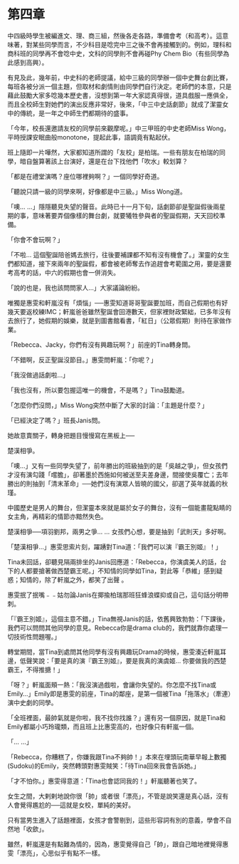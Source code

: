 # 第四章

中四級時學生被編進文、理、商三組，然後各走各路，準備會考（和高考）。這意味著，對某些同學而言，不少科目是唸完中三之後不會再接觸到的。例如，理科和商科班的同學再不會唸中史，文科的同學則不會再碰Phy Chem Bio（有些同學為此感到高興）。  

有見及此，幾年前，中史科的老師提議，給中三級的同學辦一個中史舞台劇比賽，每班各被分派一個主題，但取材和劇情則由同學們自行決定。老師們的本意，只是藉此鼓勵大家多唸幾本歷史書，沒想到第一年大家認真得很，道具戲服一應俱全，而且全校師生對她們的演出反應非常好，後來，「中三中史話劇節」就成了潔靈女中的傳統，是一年之中師生們都期待的盛事。  

「今年，校長還邀請友校的同學前來觀摩呢。」中三甲班的中史老師Miss Wong，平時授課安眠曲般monotone，提起此事，語調竟有點起伏。  

班上隨即一片嘩然，大家都知道所謂的「友校」是柏瑞。一些有朋友在柏瑞的同學，暗自盤算著該上台演好，還是在台下找他們「吹水」較划算？  

「都是在禮堂演嗎？座位哪裡夠啊？」一個同學好奇道。  

「聽說只請一級的同學來啊，好像都是中三級。」Miss Wong道。  

「噢… …」隱隱聽見失望的聲音。此時已十一月下旬，話劇節卻是聖誕假後兩星期的事，意味著要弄個像樣的舞台劇，就要犧牲參與者的聖誕假期，天天回校準備。  

「你會不會玩啊？」  

「不啦… 這個聖誕陪爸媽去旅行，往後要補課都不知有沒有機會了。」潔靈的女生們都知道，接下來兩年的聖誕假，都會被老師奪去作追趕會考範圍之用，要是還要考高考的話，中六的假期也會一併消失。  

「說的也是，我也該問問家人…」大家議論紛紛。  

唯獨是惠雯和軒嵐沒有「煩惱」──惠雯知道哥哥聖誕要加班，而自己假期也有好幾天要返校練IMC；軒嵐爸爸雖然聖誕會回港數天，但家裡財政緊絀，已多年沒有去旅行了，她假期的娛樂，就是到圖書館看書，「紅日」（公眾假期）則待在家做作業。  

「Rebecca、Jacky，你們有沒有興趣玩啊？」前座的Tina轉身問。  

「不錯啊，反正聖誕沒節目。」惠雯問軒嵐：「你呢？」  

「我沒做過話劇啦…」  

「我也沒有，所以要包握這唯一的機會，不是嗎？」Tina鼓勵道。  

「怎麼你們沒問，」Miss Wong突然中斷了大家的討論：「主題是什麼？」  

「已經決定了嗎？」班長Janis問。  

她故意賣關子，轉身把題目慢慢寫在黑板上──  

楚漢相爭。  

「噢…」又有一些同學失望了，前年勝出的班級抽到的是「吳越之爭」，但女孩們才沒有演勾踐「嚐膽」，卻著墨於西施如何被送至夫差身邊，間接使吳覆亡；去年勝出的則抽到「清末革命」──她們沒有演眾人皆曉的國父，卻選了英年就義的秋瑾。  

中國歷史是男人的舞台，但潔靈本來就是屬於女子的舞台，沒有一個能畫龍點睛的女主角，再精彩的情節亦黯然失色。  

楚漢相爭──項羽劉邦，兩男之爭… … 女孩們心想，要是抽到「武則天」多好啊。  

「楚漢相爭…」惠雯思索片刻，躍踴對Tina道：「我們可以演『霸王別姬』！」  

Tina未回話，卻聽見隔兩排坐的Janis回應道：「Rebecca，你演虞美人的話，台下的人都要搶著做西楚霸王呢。」不知情的同學如Tina，對此等「恭維」感到疑惑；知情的，除了軒嵐之外，都笑了出聲 。  

惠雯抿了抿嘴﹣﹣姑勿論Janis在揶揄柏瑞那班狂蜂浪蝶抑或自己，這句話分明帶刺。  

「『霸王別姬』，這個主意不錯，」Tina無視Janis的話，依舊興致勃勃：「下課後，我們可以問問其他同學的意見。Rebecca你是drama club的，我們就靠你處理一切技術性問題喔。」  

轉堂期間，當Tina到處問其他同學有沒有興趣玩Drama的時候，惠雯湊近軒嵐耳邊，低聲笑說：「要是真的演『霸王別姬』，要是我真的演虞姬… 你要做我的西楚霸王，不得推搪！」  

「呀？」軒嵐面頰一熱：「我沒演過戲啦，會讓你失望的。你怎麼不找Tina或Emily…」Emily即是惠雯的前座，Tina的鄰座，是第一個被Tina「拖落水」（牽連）演中史劇的同學。  

「全班裡面，最帥氣就是你啦，我不找你找誰？」還有另一個原因，就是Tina和Emily都屬小巧玲瓏類，而且班上比惠雯高的，也好像只有軒嵐一個。  

「… …」  

「Rebecca，你糟糕了，你嫌我跟Tina不夠帥！」本來在埋頭玩南華早報上數獨\(Sudoku\)的Emily，突然轉頭對惠雯賊笑：「待Tina回來我會告訴她。」  

「才不怕你。」惠雯得意道：「Tina也會認同我的！」軒嵐聽著也笑了。  

女生之間，大剌剌地說你很「帥」或者很「漂亮」，不管是說笑還是真心話，沒有人會覺得尷尬的──這就是女校，單純的美好。  

只有當男生進入了話題裡面，女孩才會警剔到，這些形容詞有別的意義，學會不自然地「收歛」。  

雖然，軒嵐還是有點難為情的，因為，惠雯覺得自己「帥」，跟自己暗地裡覺得惠雯「漂亮」，心思似乎有點不一樣。
